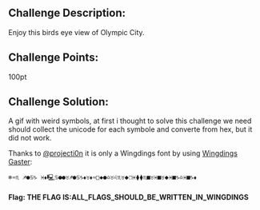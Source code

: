 ## Challenge Description:

Enjoy this birds eye view of Olympic City.

## Challenge Points:

100pt

## Challenge Solution:

A gif with weird symbols, at first i thought to solve this challenge we need should collect the unicode for each symbole and converte from hex, but it did not work.

Thanks to [@projecti0n](https://twitter.com/projecti0n) it is only a Wingdings font by using [Wingdings Gaster](http://grompe.org.ru/static/wingdings_gaster.html):

```
❄︎♒︎♏︎ ♐︎●︎♋︎♑︎ ♓⬧🖳♋●●♉♐●♋♑⬧♉⬧♒□◆●♎♉♌♏♉⬥❒♓⧫⧫♏■♉♓■♉⬥♓■♑♎♓■♑⬧
```

#### Flag:  T︎H︎E︎ F︎L︎A︎G︎ IS:ALL_FLAGS_SHOULD_BE_WRITTEN_IN_WINGDINGS
